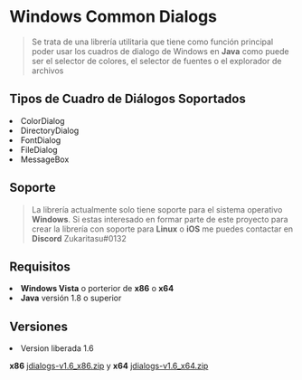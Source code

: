 # Windows Common Dialogs
> Se trata de una librería utilitaria que tiene como función principal poder usar los cuadros de dialogo de Windows en **Java** como puede ser el selector de colores, el selector de fuentes o el explorador de archivos
## Tipos de Cuadro de Diálogos Soportados
<li>ColorDialog
<li>DirectoryDialog
<li>FontDialog
<li>FileDialog
<li>MessageBox

## Soporte
>La librería actualmente solo tiene soporte para el sistema operativo **Windows**. Si estas interesado en formar parte de este proyecto para crear la librería con soporte para **Linux** o **iOS** me puedes contactar en **Discord** Zukaritasu#0132

## Requisitos 
<li> <b>Windows Vista</b> o porterior de <b>x86</b> o <b>x64</b>
<li> <b>Java</b> versión 1.8 o superior

## Versiones

<li> Version liberada 1.6<p>

**x86** [jdialogs-v1.6_x86.zip](https://github.com/Zukaritasu/jdialogs/raw/main/jdialogs-v1.6_x86.zip) y
**x64** [jdialogs-v1.6_x64.zip](https://github.com/Zukaritasu/jdialogs/raw/main/jdialogs-v1.6_x64.zip)

